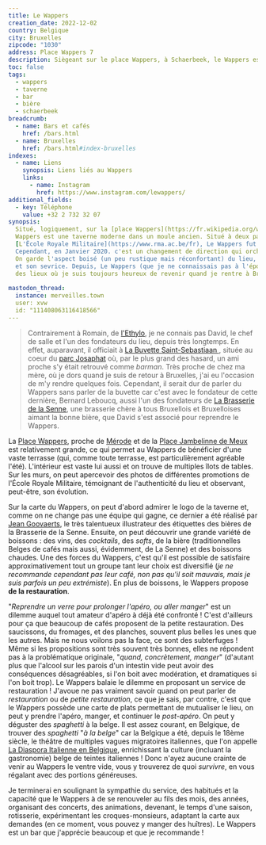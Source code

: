 ```yaml
---
title: Le Wappers
creation_date: 2022-12-02
country: Belgique
city: Bruxelles
zipcode: "1030"
address: Place Wappers 7
description: Siègeant sur le place Wappers, à Schaerbeek, le Wappers est une taverne conviviale.
toc: false
tags:
  - wappers
  - taverne
  - bar
  - bière
  - schaerbeek
breadcrumb:
  - name: Bars et cafés
    href: /bars.html
  - name: Bruxelles
    href: /bars.html#index-bruxelles
indexes:
  - name: Liens
    synopsis: Liens liés au Wappers
    links:
      - name: Instagram
        href: https://www.instagram.com/lewappers/
additional_fields:
  - key: Téléphone
    value: +32 2 732 32 07
synopsis:
  Situé, logiquement, sur la [place Wappers](https://fr.wikipedia.org/wiki/Place_Wappers), le
  Wappers est une taverne moderne dans un moule ancien. Situé à deux pas de
  [L'Ëcole Royale Militaire](https://www.rma.ac.be/fr), Le Wappers fut le théâtre de leurs pauses.
  Cependant, en Janvier 2020. c'est un changement de direction qui orchestrera une lente mutation.
  On garde l'aspect boisé (un peu rustique mais réconfortant) du lieu, et on modernise sa carte
  et son sevrice. Depuis, Le Wappers (que je ne connaissais pas à l'époque), est devenu un
  des lieux où je suis toujours heureux de revenir quand je rentre à Bruxelles !
  
mastodon_thread:
  instance: merveilles.town
  user: xvw
  id: "111408063116418566"
---
```


> Contrairement à Romain, de [l'Ethylo](/addresses/ethylo.html), je ne connais
> pas David, le chef de salle et l'un des fondateurs du lieu, depuis très
> longtemps. En effet, auparavant, il officiait à [La Buvette Saint-Sebastiaan
> ](https://www.buvettesintsebastiaan.com/), située au coeur du [parc
> Josaphat](https://fr.wikipedia.org/wiki/Parc_Josaphat) où, par le plus grand
> des hasard, un ami proche s'y était retrouvé comme _barman_. Très proche de
> chez ma mère, où je dors quand je suis de retour à Bruxelles, j'ai eu
> l'occasion de m'y rendre quelques fois. Cependant, il serait dur de parler du
> Wappers sans parler de la buvette car c'est avec le fondateur de cette
> dernière, Bernard Leboucq, aussi l'un des fondateurs de [La Brasserie de la
> Senne](https://www.brasseriedelasenne.be/?lang=fr), une brasserie chère à tous
> Bruxellois et Bruxelloises aimant la bonne bière, que David s'est associé pour
> reprendre le Wappers.

La [Place Wappers](https://fr.wikipedia.org/wiki/Place_Wappers), proche de
[Mérode](<https://fr.wikipedia.org/wiki/Merode_(m%C3%A9tro_de_Bruxelles)>) et de
la [Place Jambelinne de
Meux](https://fr.wikipedia.org/wiki/Place_de_Jamblinne_de_Meux) est relativement
grande, ce qui permet au Wappers de bénéficier d'une vaste terrasse (qui, comme
toute terrasse, est particulièrement agréable l'été). L'intérieur est vaste lui
aussi et on trouve de multiples îlots de tables. Sur les murs, on peut
apercevoir des photos de différentes promotions de l'École Royale Militaire,
témoignant de l'authenticité du lieu et observant, peut-être, son évolution.

Sur la carte du Wappers, on peut d'abord admirer le logo de la taverne et, comme
on ne change pas une équipe qui gagne, ce dernier a été réalisé par [Jean
Goovaerts](https://beer.be/portrait/jean-goovaerts-illustrateur-des-etiquettes-de-la-senne/),
le très talentueux illustrateur des étiquettes des bières de la Brasserie de la
Senne. Ensuite, on peut découvrir une grande variété de boissons : des vins, des
_cocktails_, des _softs_, de la bière (traditionnelles Belges de cafés mais
aussi, évidemment, de La Senne) et des boissons chaudes. Une des forces du
Wappers, c'est qu'il est possible de satisfaire approximativement tout un groupe
tant leur choix est diversifié (_je ne recommande cependant pas leur café, non
pas qu'il soit mauvais, mais je suis parfois un peu extrémiste_). En plus de
boissons, le Wappers propose **de la restauration**.

"_Reprendre un verre pour prolonger l'apéro, ou aller manger_" est un dilemme
auquel tout amateur d'apéro à déjà été confronté ! C'est d'ailleurs pour ça que
beaucoup de cafés proposent de la petite restauration. Des saucissons, du
fromages, et des planches, souvent plus belles les unes que les autres. Mais ne
nous voilons pas la face, ce sont des subterfuges ! Même si les propositions
sont très souvent très bonnes, elles ne répondent pas à la problématique
originale, "_quand, concrètement, manger_" (d'autant plus que l'alcool sur les
parois d'un intestin vide peut avoir des conséquences désagréables, si l'on boit
avec modération, et dramatiques si l'on boit trop). Le Wappers balaie le dilemme
en proposant un service de restauration ! J'avoue ne pas vraiment savoir quand
on peut parler de _restauration_ ou de _petite restauration_, ce que je sais,
par contre, c'est que le Wappers possède une carte de plats permettant de
mutualiser le lieu, on peut y prendre l'apéro, manger, et continuer le
_post-apéro_. On peut y déguster des _spaghetti_ à la belge. Il est assez
courant, en Belgique, de trouver des _spaghetti_ "_à la belge_" car la Belgique
a été, depuis le 18ème siècle, le théâtre de multiples vagues migratoires
italiennes, que l'on appelle [La Diaspora Italienne en
Belgique](https://fr.wikipedia.org/wiki/Italiens_en_Belgique), enrichissant la
culture (incluant la gastronomie) belge de teintes italiennes ! Donc n'ayez
aucune crainte de venir au Wappers le ventre vide, vous y trouverez de quoi
_survivre_, en vous régalant avec des portions généreuses.

Je terminerai en soulignant la sympathie du service, des habitués et la capacité
que le Wappers à de se renouveler au fils des mois, des années, organisant des
concerts, des animations, devenant, le temps d'une saison, rotisserie,
expérimentant les croques-monsieurs, adaptant la carte aux demandes (en ce
moment, vous pouvez y manger des huîtres). Le Wappers est un bar que j'apprécie
beaucoup et que je recommande !
